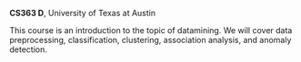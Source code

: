 **CS363 D**, University of Texas at Austin

This course is an introduction to the topic of datamining. 
We will cover data preprocessing, classification, clustering, association analysis, and anomaly detection. 
